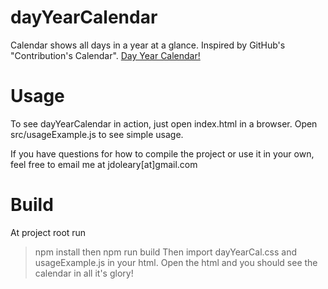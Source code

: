 # dayYearCalendar
Calendar shows all days in a year at a glance.  Inspired by GitHub's "Contribution's Calendar".
[Day Year Calendar!](./preview.png)

# Usage
To see dayYearCalendar in action, just open index.html in a browser.
Open src/usageExample.js to see simple usage.

If you have questions for how to compile the project or use it in your own, feel free to email me at jdoleary[at]gmail.com

# Build
At project root run
> npm install
then
> npm run build
Then import dayYearCal.css and usageExample.js in your html.
Open the html and you should see the calendar in all it's glory!
